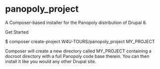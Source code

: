 # panopoly_project
A Composer-based installer for the Panopoly distribution of Drupal 8.

Get Started

$ composer create-project W4U-TOURS/panopoly_project MY_PROJECT

Composer will create a new directory called MY_PROJECT containing a docroot directory with a full Panopoly code base therein. You can then install it like you would any other Drupal site.
